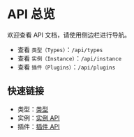 # API 总览

欢迎查看 API 文档，请使用侧边栏进行导航。

- 查看 `类型（Types）`：`/api/types`
- 查看 `实例（Instance）`：`/api/instance`
- 查看 `插件（Plugins）`：`/api/plugins`

## 快速链接

- 类型：[类型](/zh/api/types)
- 实例：[实例 API](/zh/api/instance)
- 插件：[插件 API](/zh/api/plugins)
